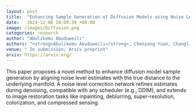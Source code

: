```yaml
---
layout: post
title:  "Enhancing Sample Generation of Diffusion Models using Noise Level Correction"
date:   2024-12-06 18:08:39 +00:00
image: /images/Diffusion.png
categories: research
author: "Abulikemu Abuduweili"
authors: "<strong>Abulikemu Abuduweili</strong>, Chenyang Yuan, Changliu Liu, Frank Permenter"
venue: " In submission; Arxiv preprint"
arxiv: https://arxiv.org/
---
```



This paper proposes a novel method to enhance diffusion model sample generation by aligning noise level estimates with the true distance to the underlying manifold. A noise level correction network refines estimates during denoising, compatible with any scheduler (e.g., DDIM), and extends to image restoration tasks like inpainting, deblurring, super-resolution, colorization, and compressed sensing.
